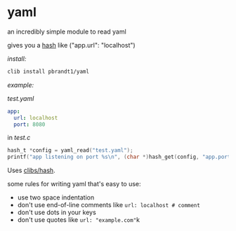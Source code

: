 # yaml
an incredibly simple module to read yaml

gives you a [hash](https://github.com/clibs/hash) like ("app.url": "localhost")

*install:*
```bash
clib install pbrandt1/yaml
```

*example:*

_test.yaml_
```yaml
app:
  url: localhost
  port: 8080
```

in _test.c_
```c
hash_t *config = yaml_read("test.yaml");
printf("app listening on port %s\n", (char *)hash_get(config, "app.port"));
```

Uses [clibs/hash](https://github.com/clibs/hash).

some rules for writing yaml that's easy to use:
- use two space indentation
- don't use end-of-line comments like `url: localhost # comment`
- don't use dots in your keys
- don't use quotes like `url: "example.com"`k
